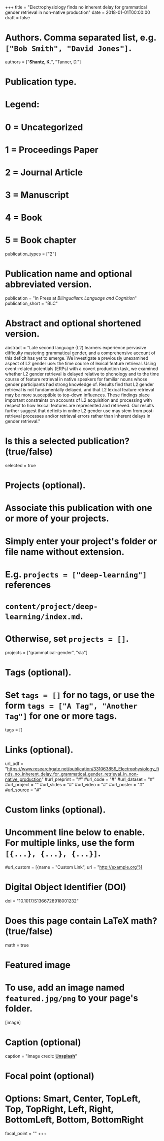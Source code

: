 +++
title = "Electrophysiology finds no inherent delay for grammatical gender retrieval in non-native production"
date = 2018-01-01T00:00:00
draft = false

# Authors. Comma separated list, e.g. `["Bob Smith", "David Jones"]`.
authors = ["**Shantz, K.**", "Tanner, D."]

# Publication type.
# Legend:
# 0 = Uncategorized
# 1 = Proceedings Paper
# 2 = Journal Article
# 3 = Manuscript
# 4 = Book
# 5 = Book chapter
publication_types = ["2"]

# Publication name and optional abbreviated version.
publication = "In Press at *Bilingualism: Language and Cognition*"
publication_short = "BLC"

# Abstract and optional shortened version.
abstract = "Late second language (L2) learners experience pervasive difficulty mastering grammatical gender, and a comprehensive account of this deficit has yet to emerge. We investigate a previously unexamined aspect of L2 gender use: the time course of lexical feature retrieval. Using event-related potentials (ERPs) with a covert production task, we examined whether L2 gender retrieval is delayed relative to phonology and to the time course of feature retrieval in native speakers for familiar nouns whose gender participants had strong knowledge of. Results find that L2 gender retrieval is not fundamentally delayed, and that L2 lexical feature retrieval may be more susceptible to top-down influences. These findings place important constraints on accounts of L2 acquisition and processing with respect to how lexical features are represented and retrieved. Our results further suggest that deficits in online L2 gender use may stem from post-retrieval processes and/or retrieval errors rather than inherent delays in gender retrieval."


# Is this a selected publication? (true/false)
selected = true

# Projects (optional).
#   Associate this publication with one or more of your projects.
#   Simply enter your project's folder or file name without extension.
#   E.g. `projects = ["deep-learning"]` references 
#   `content/project/deep-learning/index.md`.
#   Otherwise, set `projects = []`.
projects = ["grammatical-gender", "sla"]

# Tags (optional).
#   Set `tags = []` for no tags, or use the form `tags = ["A Tag", "Another Tag"]` for one or more tags.
tags = []

# Links (optional).
url_pdf = "https://www.researchgate.net/publication/331063859_Electrophysiology_finds_no_inherent_delay_for_grammatical_gender_retrieval_in_non-native_production"
#url_preprint = "#"
#url_code = "#"
#url_dataset = "#"
#url_project = ""
#url_slides = "#"
#url_video = "#"
#url_poster = "#"
#url_source = "#"

# Custom links (optional).
#   Uncomment line below to enable. For multiple links, use the form `[{...}, {...}, {...}]`.
#url_custom = [{name = "Custom Link", url = "http://example.org"}]

# Digital Object Identifier (DOI)
doi = "10.1017/S1366728918001232"

# Does this page contain LaTeX math? (true/false)
math = true

# Featured image
# To use, add an image named `featured.jpg/png` to your page's folder. 
[image]
  # Caption (optional)
  caption = "Image credit: [**Unsplash**](https://unsplash.com/photos/pLCdAaMFLTE)"

  # Focal point (optional)
  # Options: Smart, Center, TopLeft, Top, TopRight, Left, Right, BottomLeft, Bottom, BottomRight
  focal_point = ""
+++
